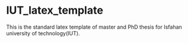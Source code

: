 # IUT_latex_template
This is the standard latex template of master and PhD thesis for Isfahan university of technology(IUT).
